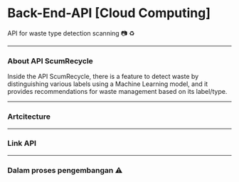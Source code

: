 # Back-End-API [Cloud Computing]
API for waste type detection scanning 📷 ♻

----------------------------------

<h3>About API ScumRecycle</h3>
Inside the API ScumRecycle, there is a feature to detect waste by distinguishing various labels using a Machine Learning model, and it provides recommendations for waste management based on its label/type.

-----------------------

<h3> Artcitecture </h3>

---------------

<h3> Link API </h3>

---------------

### Dalam proses pengembangan ⚠
